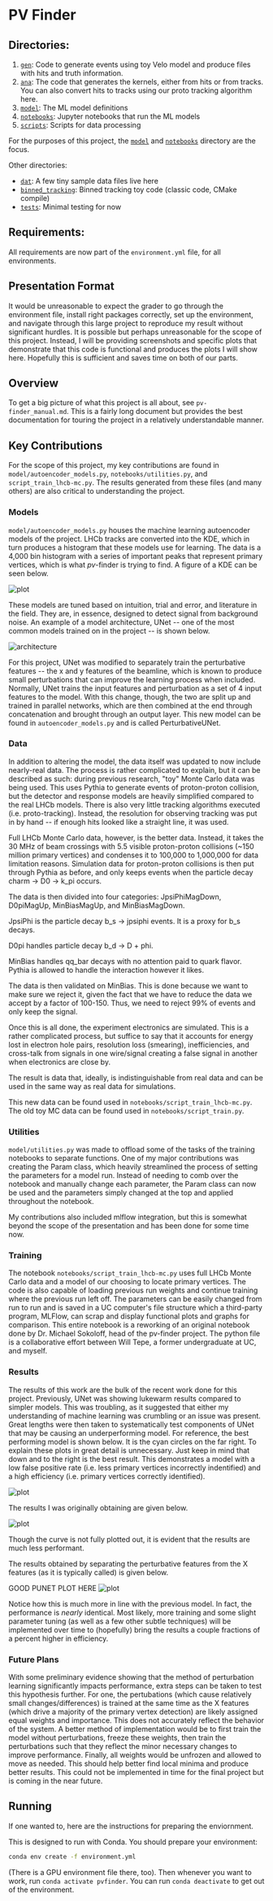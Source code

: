 # PV Finder

## Directories:

1. [`gen`](gen): Code to generate events using toy Velo model and produce files with hits and truth information.
2. [`ana`](ana): The code that generates the kernels, either from hits or from tracks. You can also convert hits to tracks using our proto tracking algorithm here.
3. [`model`](model): The ML model definitions
4. [`notebooks`](notebooks): Jupyter notebooks that run the ML models
5. [`scripts`](scripts): Scripts for data processing

For the purposes of this project, the [`model`](model) and [`notebooks`](notebooks) directory are the focus.

Other directories:

* [`dat`](dat): A few tiny sample data files live here
* [`binned_tracking`](binned_tracking): Binned tracking toy code (classic code, CMake compile)
* [`tests`](tests): Minimal testing for now

## Requirements:

All requirements are now part of the `environment.yml` file, for all environments. 

## Presentation Format

It would be unreasonable to expect the grader to go through the environment file, install right packages correctly, set up the environment, and navigate through this large project to reproduce my result without significant hurdles. It is possible but perhaps unreasonable for the scope of this project. Instead, I will be providing screenshots and specific plots that demonstrate that this code is functional and produces the plots I will show here. Hopefully this is sufficient and saves time on both of our parts.

## Overview

To get a big picture of what this project is all about, see `pv-finder_manual.md`. This is a fairly long document but provides the best documentation for touring the project in a relatively understandable manner.

## Key Contributions

For the scope of this project, my key contributions are found in `model/autoencoder_models.py`, `notebooks/utilities.py`, and `script_train_lhcb-mc.py`. The results generated from these files (and many others) are also critical to understanding the project.

### Models

`model/autoencoder_models.py` houses the machine learning autoencoder models of the project. LHCb tracks are converted into the KDE, which in turn produces a histogram that these models use for learning. The data is a 4,000 bin histogram with a series of important peaks that represent primary vertices, which is what _pv_-finder is trying to find. A figure of a KDE can be seen below.

![plot](figs/kde_plots.bmp)

These models are tuned based on intuition, trial and error, and literature in the field. They are, in essence, designed to detect signal from background noise. An example of a model architecture, UNet -- one of the most common models trained on in the project -- is shown below.

![architecture](figs/unet-arch.bmp)

For this project, UNet was modified to separately train the perturbative features -- the x and y features of the beamline, which is known to produce small perturbations that can improve the learning process when included. Normally, UNet trains the input features and perturbation as a set of 4 input features to the model. With this change, though, the two are split up and trained in parallel networks, which are then combined at the end through concatenation and brought through an output layer. This new model can be found in `autoencoder_models.py` and is called PerturbativeUNet.

### Data

In addition to altering the model, the data itself was updated to now include nearly-real data. The process is rather complicated to explain, but it can be described as such: during previous research, "toy" Monte Carlo data was being used. This uses Pythia to generate events of proton-proton collision, but the detector and response models are heavily simplified compared to the real LHCb models. There is also very little tracking algorithms executed (i.e. proto-tracking). Instead, the resolution for observing tracking was put in by hand -- if enough hits looked like a straight line, it was used.

Full LHCb Monte Carlo data, however, is the better data. Instead, it takes the 30 MHz of beam crossings with 5.5 visible proton-proton collisions (~150 million primary vertices) and condenses it to 100,000 to 1,000,000 for data limitation reasons. Simulation data for proton-proton collisions is then put through Pythia as before, and only keeps events when the particle decay charm -> D0 -> k_pi occurs.

The data is then divided into four categories: JpsiPhiMagDown, D0piMagUp, MinBiasMagUp, and MinBiasMagDown.

JpsiPhi is the particle decay b_s -> jpsiphi events. It is a proxy for b_s decays.

D0pi handles particle decay b_d -> D + phi.

MinBias handles qq_bar decays with no attention paid to quark flavor. Pythia is allowed to handle the interaction however it likes.

The data is then validated on MinBias. This is done because we want to make sure we reject it, given the fact that we have to reduce the data we accept by a factor of 100-150. Thus, we need to reject 99% of events and only keep the signal.

Once this is all done, the experiment electronics are simulated. This is a rather complicated process, but suffice to say that it accounts for energy lost in electron hole pairs, resolution loss (smearing), inefficiencies, and cross-talk from signals in one wire/signal creating a false signal in another when electronics are close by.

The result is data that, ideally, is indistinguishable from real data and can be used in the same way as real data for simulations.

This new data can be found used in `notebooks/script_train_lhcb-mc.py`. The old toy MC data can be found used in `notebooks/script_train.py`.

### Utilities

`model/utilities.py` was made to offload some of the tasks of the training notebooks to separate functions. One of my major contributions was creating the Param class, which heavily streamlined the process of setting the parameters for a model run. Instead of needing to comb over the notebook and manually change each parameter, the Param class can now be used and the parameters simply changed at the top and applied throughout the notebook.

My contributions also included mlflow integration, but this is somewhat beyond the scope of the presentation and has been done for some time now.

### Training

The notebook `notebooks/script_train_lhcb-mc.py` uses full LHCb Monte Carlo data and a model of our choosing to locate primary vertices. The code is also capable of loading previous run weights and continue training where the previous run left off. The parameters can be easily changed from run to run and is saved in a UC computer's file structure which a third-party program, MLFlow, can scrap and display functional plots and graphs for comparison. This entire notebook is a reworking of an original notebook done by Dr. Michael Sokoloff, head of the pv-finder project. The python file is a collaborative effort between Will Tepe, a former undergraduate at UC, and myself.

### Results

The results of this work are the bulk of the recent work done for this project. Previously, UNet was showing lukewarm results compared to simpler models. This was troubling, as it suggested that either my understanding of machine learning was crumbling or an issue was present. Great lengths were then taken to systematically test components of UNet that may be causing an underperforming model. For reference, the best performing model is shown below. It is the cyan circles on the far right. To explain these plots in great detail is unnecessary. Just keep in mind that down and to the right is the best result. This demonstrates a model with a low false positive rate (i.e. less primary vertices incorrectly indentified) and a high efficiency (i.e. primary vertices correctly identified).

![plot](figs/paper-results.png)

The results I was originally obtaining are given below.

![plot](figs/top_models.bmp)

Though the curve is not fully plotted out, it is evident that the results are much less performant.

The results obtained by separating the perturbative features from the X features (as it is typically called) is given below.

GOOD PUNET PLOT HERE
![plot]()

Notice how this is much more in line with the previous model. In fact, the performance is _nearly_ identical. Most likely, more training and some slight parameter tuning (as well as a few other subtle techniques) will be implemented over time to (hopefully) bring the results a couple fractions of a percent higher in efficiency.

### Future Plans

With some preliminary evidence showing that the method of perturbation learning significantly impacts performance, extra steps can be taken to test this hypothesis further. For one, the pertubations (which cause relatively small changes/differences) is trained at the same time as the X features (which drive a majority of the primary vertex detection) are likely assigned equal weights and importance. This does not accurately reflect the behavior of the system. A better method of implementation would be to first train the model without perturbations, freeze these weights, then train the perturbations such that they reflect the minor necessary changes to improve performance. Finally, all weights would be unfrozen and allowed to move as needed. This should help better find local minima and produce better results. This could not be implemented in time for the final project but is coming in the near future.

## Running

If one wanted to, here are the instructions for preparing the enviornment.

This is designed to run with Conda. You should prepare your environment:

```bash
conda env create -f environment.yml
```

(There is a GPU environment file there, too). Then whenever you want to work, run `conda activate pvfinder`. You can run `conda deactivate` to get out of the environment.
